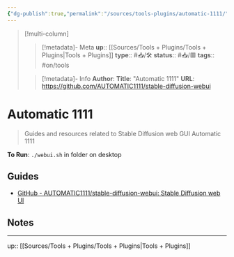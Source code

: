 ```yaml
---
{"dg-publish":true,"permalink":"/sources/tools-plugins/automatic-1111/","title":"Automatic 1111"}
---
```




> [!multi-column]
>
>> [!metadata]- Meta
>> **up**:: [[Sources/Tools + Plugins/Tools + Plugins\|Tools + Plugins]]
>> **type**:: #📥/🛠
>> **status**:: #📥/🟥 
>> **tags**:: #on/tools
>
>> [!metadata]- Info
>> **Author**: 
>> **Title**: "Automatic 1111"
>> **URL**: https://github.com/AUTOMATIC1111/stable-diffusion-webui

# Automatic 1111

> Guides and resources related to Stable Diffusion web GUI Automatic 1111

**To Run**: `./webui.sh` in folder on desktop 

## Guides
- [GitHub - AUTOMATIC1111/stable-diffusion-webui: Stable Diffusion web UI](https://github.com/AUTOMATIC1111/stable-diffusion-webui)

## Notes

---
up:: [[Sources/Tools + Plugins/Tools + Plugins\|Tools + Plugins]]

